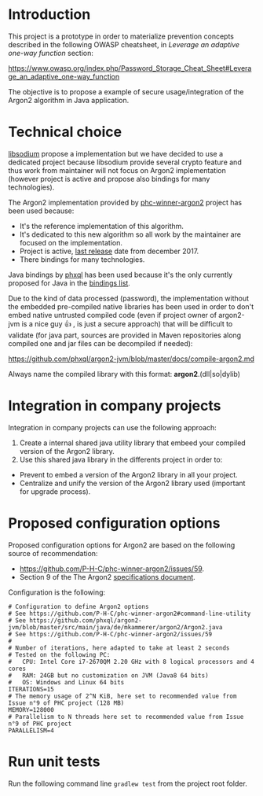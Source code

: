# Introduction

This project is a prototype in order to materialize prevention concepts described in the following OWASP cheatsheet, in *Leverage an adaptive one-way function* section:

https://www.owasp.org/index.php/Password_Storage_Cheat_Sheet#Leverage_an_adaptive_one-way_function

The objective is to propose a example of secure usage/integration of the Argon2 algorithm in Java application.

# Technical choice

[libsodium](https://download.libsodium.org/doc/) propose a implementation but we have decided to use a dedicated project because libsodium provide several crypto feature and thus work from maintainer will not focus on Argon2 implementation (however project is active and propose also bindings for many technologies).

The Argon2 implementation provided by [phc-winner-argon2](https://github.com/P-H-C/phc-winner-argon2) project has been used because:
* It's the reference implementation of this algorithm.
* It's dedicated to this new algorithm so all work by the maintainer are focused on the implementation.
* Project is active, [last release](https://github.com/P-H-C/phc-winner-argon2/blob/master/CHANGELOG.md) date from december 2017.
* There bindings for many technologies.

Java bindings by [phxql](https://github.com/phxql/argon2-jvm) has been used because it's the only currently proposed for Java in the [bindings list](https://github.com/P-H-C/phc-winner-argon2#bindings).

Due to the kind of data processed (password), the implementation without the embedded pre-compiled native libraries has been used in order to don't embed native untrusted compiled code (even if project owner of argon2-jvm is a nice guy  :+1: , is just a secure approach) that will be difficult to validate (for java part, sources are provided in Maven repositories along compiled one and jar files can be decompiled if needed):

https://github.com/phxql/argon2-jvm/blob/master/docs/compile-argon2.md

Always name the compiled library with this format: **argon2**.(dll|so|dylib)

# Integration in company projects

Integration in company projects can use the following approach:
1. Create a internal shared java utility library that embeed your compiled version of the Argon2 library.
2. Use this shared java library in the differents project in order to:
  * Prevent to embed a version of the Argon2 library in all your project.
  * Centralize and unify the version of the Argon2 library used (important for upgrade process).

# Proposed configuration options

Proposed configuration options for Argon2 are based on the following source of recommendation:
* https://github.com/P-H-C/phc-winner-argon2/issues/59.
* Section 9 of the The Argon2 [specifications document](https://github.com/P-H-C/phc-winner-argon2/blob/master/argon2-specs.pdf).

Configuration is the following:

```
# Configuration to define Argon2 options
# See https://github.com/P-H-C/phc-winner-argon2#command-line-utility
# See https://github.com/phxql/argon2-jvm/blob/master/src/main/java/de/mkammerer/argon2/Argon2.java
# See https://github.com/P-H-C/phc-winner-argon2/issues/59
#
# Number of iterations, here adapted to take at least 2 seconds
# Tested on the following PC:
#   CPU: Intel Core i7-2670QM 2.20 GHz with 8 logical processors and 4 cores
#   RAM: 24GB but no customization on JVM (Java8 64 bits)
#   OS: Windows and Linux 64 bits
ITERATIONS=15
# The memory usage of 2^N KiB, here set to recommended value from Issue n°9 of PHC project (128 MB)
MEMORY=128000
# Parallelism to N threads here set to recommended value from Issue n°9 of PHC project
PARALLELISM=4
```

# Run unit tests

Run the following command line `gradlew test` from the project root folder.
